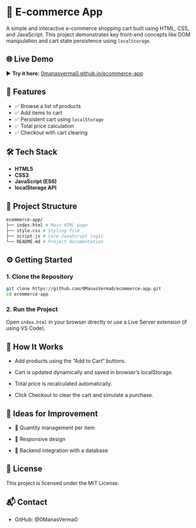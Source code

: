 # 🛒 E-commerce App

A simple and interactive e-commerce shopping cart built using HTML, CSS, and JavaScript. This project demonstrates key front-end concepts like DOM manipulation and cart state persistence using `localStorage`.

## 🌐 Live Demo

▶️ **Try it here:** [0manasverma0.github.io/ecommerce-app](https://0manasverma0.github.io/ecommerce-app/)

## 🚀 Features

- ✅ Browse a list of products
- ✅ Add items to cart
- ✅ Persistent cart using `localStorage`
- ✅ Total price calculation
- ✅ Checkout with cart clearing

## 🛠️ Tech Stack

- **HTML5**
- **CSS3**
- **JavaScript (ES6)**
- **localStorage API**

## 📁 Project Structure

```bash
ecommerce-app/
├── index.html # Main HTML page
├── style.css # Styling file
├── script.js # Core JavaScript logic
└── README.md # Project documentation
```


## ⚙️ Getting Started

### 1. Clone the Repository

```bash
git clone https://github.com/0ManasVerma0/ecommerce-app.git
cd ecommerce-app
```

### 2. Run the Project

Open ```index.html``` in your browser directly or use a Live Server extension (if using VS Code).

## 📌 How It Works

- Add products using the “Add to Cart” buttons.

- Cart is updated dynamically and saved in browser’s localStorage.

- Total price is recalculated automatically.

- Click Checkout to clear the cart and simulate a purchase.

## 🧠 Ideas for Improvement

- 🛒 Quantity management per item

- 📱 Responsive design

- 🧰 Backend integration with a database

## 📄 License

This project is licensed under the MIT License.

## 📬 Contact

- GitHub: @0ManasVerma0